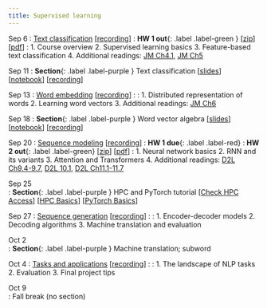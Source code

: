 ```yaml
---
title: Supervised learning 
---
```


Sep 6 
: [Text classification](https://nyu-cs2590.github.io/course-material/fall2023/lecture/lec01/main.pdf) [[recording](https://nyu.zoom.us/rec/share/ILTAqa42w57MczJHzlP-VaEcmdu2cjsA3-NTcpNtmEuD1-diUHI6N8H329VJBurY.WST3O1J7yNzoQMaa)]
  : **HW 1 out**{: .label .label-green }
  [[zip](https://nyu-cs2590.github.io/fall2023/assignments/hw1.zip)]
  [[pdf](https://nyu-cs2590.github.io/fall2023/assignments/hw1.pdf)]
: 1. Course overview
  2. Supervised learning basics
  3. Feature-based text classification
  4. Additional readings: [JM Ch4.1](https://web.stanford.edu/~jurafsky/slp3/4.pdf), [JM Ch5](https://web.stanford.edu/~jurafsky/slp3/5.pdf)

Sep 11
: **Section**{: .label .label-purple } Text classification 
  [[slides](https://nyu-cs2590.github.io/course-material/fall2023/section/sec01/sec01.pdf)]
  [[notebook](https://nyu-cs2590.github.io/course-material/fall2023/section/sec01/sec01.ipynb)]
  [[recording](https://nyu.zoom.us/rec/play/nzP3GM62cZurGLlMCvGomANUUEqP46BnCsOTU2q73Jr3a4G4-THwOZSlcnzF1vNkzObUy-pWa5tTvS7j.e0Xn3vJ0Tjee9w42?autoplay=true&startTime=1694440932000)]

Sep 13 
: [Word embedding](https://nyu-cs2590.github.io/course-material/fall2023/lecture/lec02/main.pdf) [[recording](https://nyu.zoom.us/rec/share/md9wCmYbam5vx7cXx4N4i3KIItbugyocg5n93lxtxBLckISkqBi8-pPuw0XgeBvn.mwZneI0s8EJkzInW)]
  : 
: 1. Distributed representation of words
  2. Learning word vectors
  3. Additional readings: [JM Ch6](https://web.stanford.edu/~jurafsky/slp3/6.pdf)

Sep 18
: **Section**{: .label .label-purple } Word vector algebra 
  [[slides](https://nyu-cs2590.github.io/course-material/fall2023/section/sec02/sec02.pdf)]
  [[notebook](https://nyu-cs2590.github.io/course-material/fall2023/section/sec02/sec02.ipynb)]
  [[recording](https://nyu.zoom.us/rec/play/Qq7iMc11LcKU26l2ADI8eWjnX6cK7r6Tm9uEj5Lyl9qIfUuL1fiIQnQJ2oWo0VKJpZtyn56u_Eqjm4J7.hQdGPIdfEPM6gS8x)]

Sep 20 
: [Sequence modeling](https://nyu-cs2590.github.io/course-material/fall2023/lecture/lec03/main.pdf) [[recording](https://nyu.zoom.us/rec/share/fh35JlhwjKbwIrozw50CapZ_bF6-bqw1_JOnSI-vGRvpcMH2QWQ-c7a63Ak8QSP0.vOMUYpG_VuV7ngNl)]
  : **HW 1 due**{: .label .label-red}
  : **HW 2 out**{: .label .label-green}
  [[zip](https://nyu-cs2590.github.io/fall2023/assignments/hw2.zip)]
  [[pdf](https://nyu-cs2590.github.io/fall2023/assignments/hw2.pdf)]
: 1. Neural network basics
  2. RNN and its variants 
  3. Attention and Transformers
  4. Additional readings: [D2L Ch9.4-9.7](https://d2l.ai/chapter_recurrent-neural-networks/index.html), [D2L 10.1](https://d2l.ai/chapter_recurrent-modern/lstm.html), [D2L Ch11.1-11.7](https://d2l.ai/chapter_recurrent-neural-networks/index.html)

Sep 25           
: **Section**{: .label .label-purple } HPC and PyTorch tutorial 
  [[Check HPC Access](https://nyu-cs2590.github.io/course-material/fall2023/section/sec03/hpc_access.html)]
  [[HPC Basics](https://nyu-cs2590.github.io/course-material/fall2023/section/sec03/hpc.ipynb)]
  [[PyTorch Basics](https://nyu-cs2590.github.io/course-material/fall2023/section/sec03/pytorch.ipynb)]

Sep 27
: [Sequence generation]() [[recording]()]
    : 
: 1. Encoder-decoder models
  2. Decoding algorithms
  3. Machine translation and evaluation

Oct 2           
: **Section**{: .label .label-purple } Machine translation; subword 

Oct 4 
: [Tasks and applications]() [[recording]()]
  : 
: 1. The landscape of NLP tasks
  2. Evaluation 
  3. Final project tips 

Oct 9           
: Fall break (no section) 

